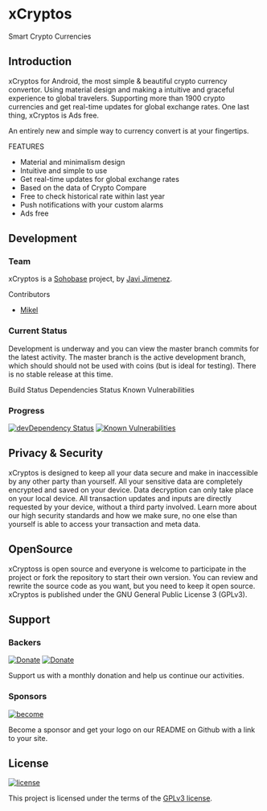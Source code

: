 # xCryptos
Smart Crypto Currencies

## Introduction
xCryptos for Android, the most simple & beautiful crypto currency convertor. Using material design and making a intuitive and graceful experience to global travelers. Supporting more than 1900 crypto currencies and get real-time updates for global exchange rates. One last thing, xCryptos is Ads free.

An entirely new and simple way to currency convert is at your fingertips.

FEATURES
- Material and minimalism design
- Intuitive and simple to use
- Get real-time updates for global exchange rates
- Based on the data of Crypto Compare
- Free to check historical rate within last year
- Push notifications with your custom alarms
- Ads free


## Development

### Team
xCryptos is a [Sohobase](http://sohobase.co) project, by [Javi Jimenez](https://github.com/soyjavi).

Contributors
  - [Mikel](https://github.com/soyjavi)

### Current Status
Development is underway and you can view the master branch commits for the latest activity. The master branch is the active development branch, which should should not be used with coins (but is ideal for testing). There is no stable release at this time.

Build Status Dependencies Status Known Vulnerabilities

### Progress
[![devDependency Status](https://img.shields.io/david/sohobase/xcryptos.svg?style=for-the-badge)](https://david-dm.org/sohobase/xcryptos#info=dependencies)
[![Known Vulnerabilities](https://snyk.io/test/github/sohobase/xcryptos/badge.svg)](https://snyk.io/test/sohobase/xcryptos)


## Privacy & Security
xCryptos is designed to keep all your data secure and make in inaccessible by any other party than yourself. All your sensitive data are completely encrypted and saved on your device. Data decryption can only take place on your local device. All transaction updates and inputs are directly requested by your device, without a third party involved. Learn more about our high security standards and how we make sure, no one else than yourself is able to access your transaction and meta data.


## OpenSource
xCryptoss is open source and everyone is welcome to participate in the project or fork the repository to start their own version. You can review and rewrite the source code as you want, but you need to keep it open source. xCryptos is published under the GNU General Public License 3 (GPLv3).


## Support

### Backers
[![Donate](https://img.shields.io/badge/donate-₿-yellow.svg?style=for-the-badge)](https://chart.googleapis.com/chart?chs=320x320&cht=qr&chl=bitcoin:19hdnHUYwTSCffNKazV379r9HrwNwEfeeA?amount=0.001) [![Donate](https://img.shields.io/badge/donate-Ł-lightgrey.svg?style=for-the-badge)]()

Support us with a monthly donation and help us continue our activities.

### Sponsors
[![become](https://img.shields.io/badge/become-sponsor-brightgreen.svg?style=for-the-badge)](https://chart.googleapis.com/chart?chs=320x320&cht=qr&chl=bitcoin:19hdnHUYwTSCffNKazV379r9HrwNwEfeeA?amount=0.01)

Become a sponsor and get your logo on our README on Github with a link to your site.


## License
[![license](https://img.shields.io/badge/license-GPLv3-blue.svg?style=for-the-badge)](http://www.opensource.org/licenses/GPL-3.0)

This project is licensed under the terms of the [GPLv3 license](http://www.opensource.org/licenses/GPL-3.0).
